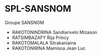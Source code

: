 # SPL-SANSNOM
Groupe SANSNOM
- RAKOTONINDRINA Sandiarivelo Mizason
- RATSIMBAZAFY Rija Princy 
- RAKOTOMALALA Sitrakaniaina 
- RAKOTONIRINA Mamisoa Jean Luc 
